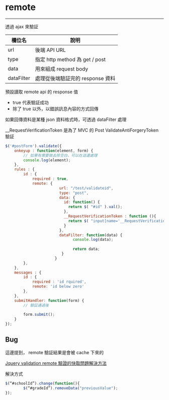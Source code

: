 # remote

---

透過 ajax 來驗証


| 欄位名     | 說明                             |
| ---------- | -------------------------------- |
| url        | 後端 API URL                     |
| type       | 指定 http method 為 get / post   |
| data       | 用來組成 request body            |
| dataFilter | 處理從後端驗証完的 response 資料 |


預設讀取 remote api 的 response 值

- true 代表驗証成功
- 除了 true 以外，以錯誤訊息內容的方式回傳

如果回傳資料是某種 json 資料格式時，可透過 dataFilter 處理

__RequestVerificationToken  是為了 MVC 的 Post ValidateAntiForgeryToken 驗証

```javascript
$('#postForm').validate({
    onkeyup : function(element, form) {
        // 如果有需要做去除空白，可以在這邊處理
        console.log(element);
    },
    rules : {
        id : { 
            required : true,
            remote: {
                        url: "/test/validateid",
                        type: "post",
                        data: {
                          id: function() {
                            return $( "#id" ).val();
                          },
                          __RequestVerificationToken : function (){
                            return $( "input[name='__RequestVerificationToken']" ).val();  
                          }
                        },
                        dataFilter: function(data) {
                              console.log(data);
                              
                              return data;
                         }
                      }  
        },
    },
    messages : {
        id : { 
            required : 'id rquired',
            remote: 'id below zero'  
        },
    },
    submitHandler: function(form) {
        // 驗証通過後
        
        form.submit();
    }
});
```

## Bug

這邊提到， remote 驗証結果是會被 cache 下來的

[Jquery validation remote 驗證的快取問題解決方法](https://codertw.com/%E5%89%8D%E7%AB%AF%E9%96%8B%E7%99%BC/285885/)

解決方式

```jsx
$(“#schoolId”).change(function(){
		$(“#gradeId”).removeData("previousValue");
});
```